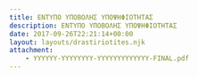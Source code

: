 ```yaml
---
title: ΕΝΤΥΠΟ ΥΠΟΒΟΛΗΣ ΥΠΟΨΗΦΙΟΤΗΤΑΣ
description: ΕΝΤΥΠΟ ΥΠΟΒΟΛΗΣ ΥΠΟΨΗΦΙΟΤΗΤΑΣ
date: 2017-09-26T22:21:14+00:00
layout: layouts/drastiriotites.njk
attachment:
    - YYYYYY-YYYYYYYY-YYYYYYYYYYYYY-FINAL.pdf
---
```


<!-- excerpt -->

